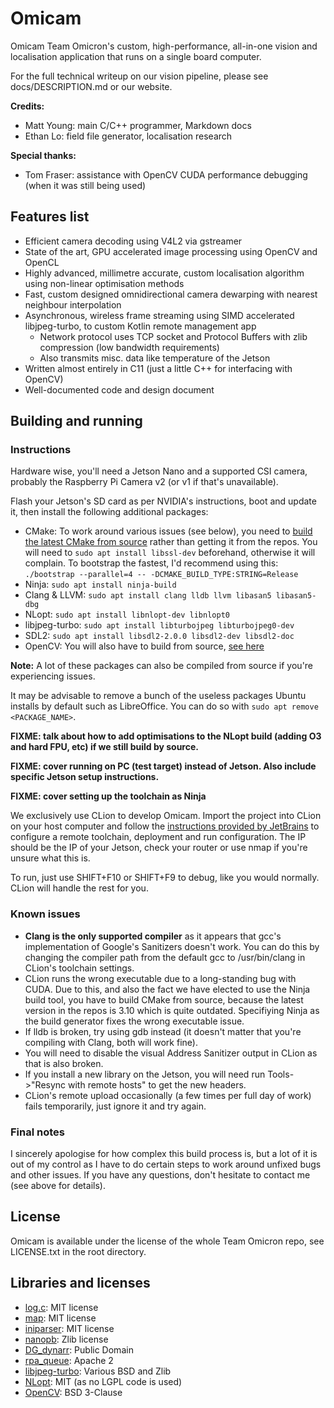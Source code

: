 # Omicam
Omicam Team Omicron's custom, high-performance, all-in-one vision and localisation application that runs on a single board computer.

For the full technical writeup on our vision pipeline, please see docs/DESCRIPTION.md or our website.

**Credits:**
- Matt Young: main C/C++ programmer, Markdown docs
- Ethan Lo: field file generator, localisation research

**Special thanks:**
- Tom Fraser: assistance with OpenCV CUDA performance debugging (when it was still being used)

## Features list
- Efficient camera decoding using V4L2 via gstreamer
- State of the art, GPU accelerated image processing using OpenCV and OpenCL
- Highly advanced, millimetre accurate, custom localisation algorithm using non-linear optimisation methods
- Fast, custom designed omnidirectional camera dewarping with nearest neighbour interpolation
- Asynchronous, wireless frame streaming using SIMD accelerated libjpeg-turbo, to custom Kotlin remote management app
    - Network protocol uses TCP socket and Protocol Buffers with zlib compression (low bandwidth requirements)
    - Also transmits misc. data like temperature of the Jetson
- Written almost entirely in C11 (just a little C++ for interfacing with OpenCV)
- Well-documented code and design document

## Building and running
### Instructions
Hardware wise, you'll need a Jetson Nano and a supported CSI camera, probably the Raspberry Pi Camera v2 (or v1 if that's unavailable).

Flash your Jetson's SD card as per NVIDIA's instructions, boot and update it, then install the following additional packages:

- CMake: To work around various issues (see below), you need to [build the latest CMake from source](https://cmake.org/install/) rather
than getting it from the repos.
You will need to `sudo apt install libssl-dev` beforehand, otherwise it will complain. To bootstrap the fastest, I'd recommend using this: 
`./bootstrap --parallel=4 -- -DCMAKE_BUILD_TYPE:STRING=Release`
- Ninja: `sudo apt install ninja-build`
- Clang & LLVM: `sudo apt install clang lldb llvm libasan5 libasan5-dbg`
- NLopt: `sudo apt install libnlopt-dev libnlopt0`
- libjpeg-turbo: `sudo apt install libturbojpeg libturbojpeg0-dev`
- SDL2: `sudo apt install libsdl2-2.0.0 libsdl2-dev libsdl2-doc`
- OpenCV: You will also have to build from source, [see here](https://docs.opencv.org/master/d7/d9f/tutorial_linux_install.html)

**Note:** A lot of these packages can also be compiled from source if you're experiencing issues.

It may be advisable to remove a bunch of the useless packages Ubuntu installs by default such as LibreOffice. You can do
so with `sudo apt remove <PACKAGE_NAME>`.

**FIXME: talk about how to add optimisations to the NLopt build (adding O3 and hard FPU, etc) if we still build by source.**

**FIXME: cover running on PC (test target) instead of Jetson. Also include specific Jetson setup instructions.**

**FIXME: cover setting up the toolchain as Ninja**

We exclusively use CLion to develop Omicam. Import the project into CLion on your host computer and follow the 
[instructions provided by JetBrains](https://www.jetbrains.com/help/clion/remote-projects-support.html) to configure a 
remote toolchain, deployment and run configuration. The IP should be the IP of your Jetson, check your router or use nmap
if you're unsure what this is.

To run, just use SHIFT+F10 or SHIFT+F9 to debug, like you would normally. CLion will handle the rest for you. 

### Known issues
- **Clang is the only supported compiler** as it appears that gcc's implementation 
of Google's Sanitizers doesn't work. You can do this by changing the compiler path from the default gcc 
to /usr/bin/clang in CLion's toolchain settings.
- CLion runs the wrong executable due to a long-standing bug with CUDA. Due to this, and also the fact we have elected
to use the Ninja build tool, you have to build CMake from source, because the latest version in the repos is 3.10 which
is quite outdated. Specifiying Ninja as the build generator fixes the wrong executable issue.
- If lldb is broken, try using gdb instead (it doesn't matter that you're compiling with Clang, both will work fine).
- You will need to disable the visual Address Sanitizer output in CLion as that is also broken.
- If you install a new library on the Jetson, you will need run Tools->"Resync with remote hosts" to get the new headers.
- CLion's remote upload occasionally (a few times per full day of work) fails temporarily, just ignore it and try again.

### Final notes
I sincerely apologise for how complex this build process is, but a lot of it is out of my control as I have to do certain
steps to work around unfixed bugs and other issues. If you have any questions, don't hesitate to contact me (see above
for details).

## License
Omicam is available under the license of the whole Team Omicron repo, see LICENSE.txt in the root directory. 

## Libraries and licenses
- [log.c](https://github.com/rxi/log.c): MIT license
- [map](https://github.com/rxi/map): MIT license
- [iniparser](https://github.com/ndevilla/iniparser): MIT license
- [nanopb](https://github.com/nanopb/nanopb): Zlib license
- [DG_dynarr](https://github.com/DanielGibson/Snippets/blob/master/DG_dynarr.h): Public Domain
- [rpa_queue](https://github.com/chrismerck/rpa_queue): Apache 2
- [libjpeg-turbo](https://github.com/libjpeg-turbo/libjpeg-turbo): Various BSD and Zlib
- [NLopt](https://github.com/stevengj/nlopt): MIT (as no LGPL code is used)
- [OpenCV](https://opencv.org/): BSD 3-Clause